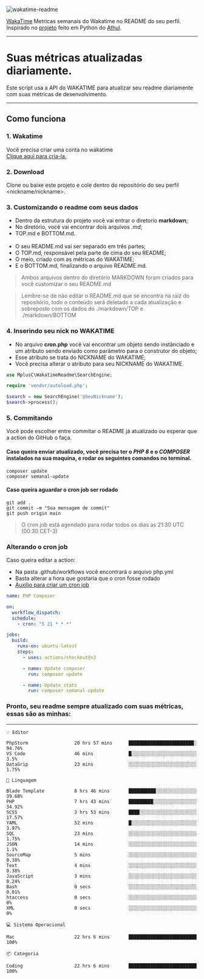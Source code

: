 ![wakatime-readme](https://socialify.git.ci/bymatheus/wakatime-readme/image?description=1&descriptionEditable=M%C3%A9tricas%20semanais%20do%20Wakatime%20no%20seu%20README%20de%20perfil.&font=KoHo&forks=1&language=1&owner=1&pattern=Signal&stargazers=1&theme=Dark)

[WakaTime](https://wakatime.com) Metricas semanais do Wakatime no README do seu perfil. <br>
Inspirado no [projeto](https://github.com/athul/waka-readme) feito em Python do [Athul](https://github.com/athul).
___

# Suas métricas atualizadas diariamente.
Este script usa a API do WAKATIME para atualizar seu readme diariamente com suas métricas de desenvolvimento.

___

## Como funciona

### 1. Wakatime
Você precisa criar uma conta no wakatime <br>
[Clique aqui para cria-la.](https://wakatime.com) 

### 2. Download
Clone ou baixe este projeto e cole dentro do repositório do seu perfil <nickname/nickname>.

### 3. Customizando o readme com seus dados
- Dentro da estrutura do projeto você vai entrar o diretorio **markdown**;  
- No diretório, você vai encontrar dois arquivos *.md*;
- TOP.md e BOTTOM.md.
<br><br>
- O seu README.md vai ser separado em três partes; 
- O TOP.md, responsável pela parte de cima do seu README;
- O meio, criado com as métricas do WAKATIME;
- E o BOTTOM.md, finalizando o arquivo README.md.<br>

> Ambos arquivos dentro do diretório MARKDOWN foram criados para você customizar o seu README.md

> Lembre-se de não editar o README.md que se encontra na raiz do repositório, todo o conteúdo será deletado a cada atualização e sobreposto com os dados do ./markdown/TOP e ./markdown/BOTTOM

### 4. Inserindo seu nick no WAKATIME
- No arquivo **cron.php** você vai encontrar um objeto sendo instânciado e um atributo sendo enviado como parâmetro para o construtor do objeto;
- Esse atributo se trata do NICKNAME do WAKATIME;
- Você precisa alterar o atributo para seu NICKNAME do WAKATIME.

```php
use MplusC\WakatimeReadme\SearchEngine;

require 'vendor/autoload.php';

$search = new SearchEngine('@SeuNickname');
$search->process();
```

### 5. Commitando
Você pode escolher entre commitar o README já atualizado ou esperar que a action do GitHub o faça. <br>

#### Caso queira enviar atualizado, você precisa ter o *PHP 8* e o *COMPOSER* instalados na sua maquina, e rodar os seguintes comandos no terminal.
```composer
composer update
composer semanal-update 
```

#### Caso queira aguardar o cron job ser rodado 
```git 
git add .
git commit -m "Sua mensagem de commit"
git push origin main
```

>O cron job está agendado para rodar todos os dias as 21:30 UTC (00:30 CET-3) 

### Alterando o cron job
Caso queira editar a action:

- Na pasta .github/workflows você encontrará o arquivo php.yml
- Basta alterar a hora que gostaria que o cron fosse rodado
- [Auxilio para criar um cron job](https://crontab.guru)

```yml
name: PHP Composer

on:
  workflow_dispatch:
  schedule:
    - cron: "5 21 * * *"

jobs:
  build:
    runs-on: ubuntu-latest
    steps:
      - uses: actions/checkout@v2

      - name: Update composer
        run: composer update

      - name: Update stats
        run: composer semanal-update
```

### Pronto, seu readme sempre atualizado com suas métricas, essas são as minhas:

___
```text
💡 Editor

PhpStorm                 20 hrs 57 mins      ████████████████████████░     94.76%
VS Code                  46 mins             █░░░░░░░░░░░░░░░░░░░░░░░░       3.5%
DataGrip                 23 mins             ░░░░░░░░░░░░░░░░░░░░░░░░░      1.75%
```
```text
💬 Linguagem

Blade Template           8 hrs 46 mins       ██████████░░░░░░░░░░░░░░░     39.68%
PHP                      7 hrs 43 mins       █████████░░░░░░░░░░░░░░░░     34.92%
SCSS                     3 hrs 53 mins       ████░░░░░░░░░░░░░░░░░░░░░     17.57%
YAML                     52 mins             █░░░░░░░░░░░░░░░░░░░░░░░░      3.97%
SQL                      23 mins             ░░░░░░░░░░░░░░░░░░░░░░░░░      1.75%
JSON                     14 mins             ░░░░░░░░░░░░░░░░░░░░░░░░░       1.1%
SourceMap                5 mins              ░░░░░░░░░░░░░░░░░░░░░░░░░      0.38%
Text                     4 mins              ░░░░░░░░░░░░░░░░░░░░░░░░░      0.38%
JavaScript               3 mins              ░░░░░░░░░░░░░░░░░░░░░░░░░      0.24%
Bash                     0 secs              ░░░░░░░░░░░░░░░░░░░░░░░░░      0.01%
htaccess                 0 secs              ░░░░░░░░░░░░░░░░░░░░░░░░░         0%
XML                      0 secs              ░░░░░░░░░░░░░░░░░░░░░░░░░         0%
```
```text
💻 Sistema Operacional

Mac                      22 hrs 6 mins       █████████████████████████       100%
```
```text
📦 Categoria

Coding                   22 hrs 6 mins       █████████████████████████       100%
```
